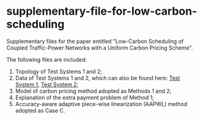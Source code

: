 # supplementary-file-for-low-carbon-scheduling
Supplementary files for the paper entitled "Low-Carbon Scheduling of Coupled Traffic-Power Networks with a Uniform Carbon Pricing Scheme".

The following files are included:
1. Topology of Test Systems 1 and 2;
2. Data of Test Systems 1 and 2, which can also be found here: [Test System 1](https://figshare.com/s/cf252be7417835063249), [Test System 2](https://figshare.com/s/1b7a0d753403978d1c17);
3. Model of carbon pricing method adopted as Methods 1 and 2;
4. Explanation of the extra payment problem of Method 1;
5. Accuracy-aware adaptive piece-wise linearization (AAPWL) method adopted as Case C.